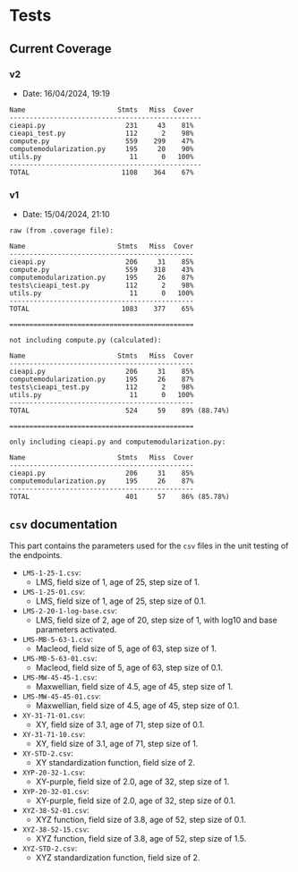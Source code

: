 # Tests

## Current Coverage

### v2
- Date: 16/04/2024, 19:19
```
Name                       Stmts   Miss  Cover   
------------------------------------------------
cieapi.py                    231     43    81%  
cieapi_test.py               112      2    98%   
compute.py                   559    299    47%   
computemodularization.py     195     20    90%   
utils.py                      11      0   100%
------------------------------------------------
TOTAL                       1108    364    67%
```

### v1
- Date: 15/04/2024, 21:10

```
raw (from .coverage file):

Name                       Stmts   Miss  Cover
----------------------------------------------
cieapi.py                    206     31    85%
compute.py                   559    318    43%
computemodularization.py     195     26    87%
tests\cieapi_test.py         112      2    98%
utils.py                      11      0   100%
----------------------------------------------
TOTAL                       1083    377    65%

==============================================

not including compute.py (calculated):

Name                       Stmts   Miss  Cover
----------------------------------------------
cieapi.py                    206     31    85%
computemodularization.py     195     26    87%
tests\cieapi_test.py         112      2    98%
utils.py                      11      0   100%
----------------------------------------------
TOTAL                        524     59    89% (88.74%)

==============================================

only including cieapi.py and computemodularization.py:

Name                       Stmts   Miss  Cover
----------------------------------------------
cieapi.py                    206     31    85%
computemodularization.py     195     26    87%
----------------------------------------------
TOTAL                        401     57    86% (85.78%)
```
## `csv` documentation

This part contains the parameters used for the `csv` files in the unit testing of
the endpoints. 

- `LMS-1-25-1.csv`:
  - LMS, field size of 1, age of 25, step size of 1.
- `LMS-1-25-01.csv`:
  - LMS, field size of 1, age of 25, step size of 0.1.
- `LMS-2-20-1-log-base.csv`:
  - LMS, field size of 2, age of 20, step size of 1, with log10 and base parameters activated.
- `LMS-MB-5-63-1.csv`:
  - Macleod, field size of 5, age of 63, step size of 1.
- `LMS-MB-5-63-01.csv`:
  - Macleod, field size of 5, age of 63, step size of 0.1.
- `LMS-MW-45-45-1.csv`:
  - Maxwellian, field size of 4.5, age of 45, step size of 1.
- `LMS-MW-45-45-01.csv`:
  - Maxwellian, field size of 4.5, age of 45, step size of 0.1.
- `XY-31-71-01.csv`:
  - XY, field size of 3.1, age of 71, step size of 0.1.
- `XY-31-71-10.csv`:
  - XY, field size of 3.1, age of 71, step size of 1.
- `XY-STD-2.csv`:
  - XY standardization function, field size of 2.
- `XYP-20-32-1.csv`:
  - XY-purple, field size of 2.0, age of 32, step size of 1.
- `XYP-20-32-01.csv`:
  - XY-purple, field size of 2.0, age of 32, step size of 0.1.
- `XYZ-38-52-01.csv`:
  - XYZ function, field size of 3.8, age of 52, step size of 0.1.
- `XYZ-38-52-15.csv`:
  - XYZ function, field size of 3.8, age of 52, step size of 1.5.
- `XYZ-STD-2.csv`:
  - XYZ standardization function, field size of 2.